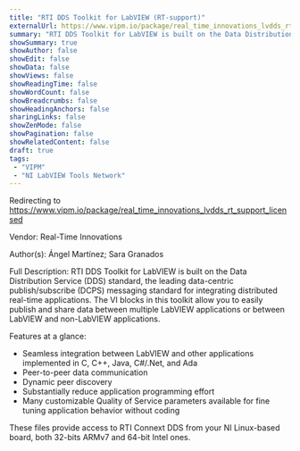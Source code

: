 ```yaml
---
title: "RTI DDS Toolkit for LabVIEW (RT-support)"
externalUrl: https://www.vipm.io/package/real_time_innovations_lvdds_rt_support_licensed
summary: "RTI DDS Toolkit for LabVIEW is built on the Data Distribution Service (DDS) standard, the leading data-centric publish/subscribe (DCPS) messaging standard for integrating distributed real-time applications."
showSummary: true
showAuthor: false
showEdit: false
showData: false
showViews: false
showReadingTime: false
showWordCount: false
showBreadcrumbs: false
showHeadingAnchors: false
sharingLinks: false
showZenMode: false
showPagination: false
showRelatedContent: false
draft: true
tags:
 - "VIPM"
 - "NI LabVIEW Tools Network"
---
```


Redirecting to https://www.vipm.io/package/real_time_innovations_lvdds_rt_support_licensed

Vendor: Real-Time Innovations

Author(s): Ángel Martínez; Sara Granados
 
Full Description:
RTI DDS Toolkit for LabVIEW is built on the Data Distribution Service (DDS) standard, the leading data-centric publish/subscribe (DCPS) messaging standard for integrating distributed real-time applications. The VI blocks in this toolkit allow you to easily publish and share data between multiple LabVIEW applications or between LabVIEW and non-LabVIEW applications. 

Features at a glance:
- Seamless integration between LabVIEW and other applications implemented in C, C++, Java, C#/.Net, and Ada
- Peer-to-peer data communication
- Dynamic peer discovery
- Substantially reduce application programming effort
- Many customizable Quality of Service parameters available for fine tuning application behavior without coding

These files provide access to RTI Connext DDS from your NI Linux-based board, both 32-bits ARMv7 and 64-bit Intel ones.